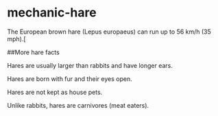 mechanic-hare
=============

The European brown hare (Lepus europaeus) can run up to 56 km/h (35 mph).[

##More hare facts

Hares are usually larger than rabbits and have longer ears.

Hares are born with fur and their eyes open.

Hares are not kept as house pets.

Unlike rabbits, hares are carnivores (meat eaters).
